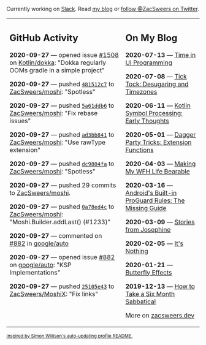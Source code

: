 Currently working on [Slack](https://slack.com/). Read [my blog](https://zacsweers.dev/) or [follow @ZacSweers on Twitter](https://twitter.com/ZacSweers).

<table><tr><td valign="top" width="60%">

## GitHub Activity
<!-- githubActivity starts -->
**2020-09-27** — opened issue [#1508](https://api.github.com/repos/Kotlin/dokka/issues/1508) on [Kotlin/dokka](https://api.github.com/repos/Kotlin/dokka): "Dokka regularly OOMs gradle in a simple project"

**2020-09-27** — pushed [`481512c7`](https://github.com/ZacSweers/moshi/commit/481512c736564bc8dfd061ef27e102457c4be4af) to [ZacSweers/moshi](https://api.github.com/repos/ZacSweers/moshi): "Spotless"

**2020-09-27** — pushed [`5a61ddb6`](https://github.com/ZacSweers/moshi/commit/5a61ddb6b60b0d0780318fff450772130a8d1b19) to [ZacSweers/moshi](https://api.github.com/repos/ZacSweers/moshi): "Fix rebase issues"

**2020-09-27** — pushed [`ad3bb841`](https://github.com/ZacSweers/moshi/commit/ad3bb84157ddfd03aeb57a3645a6873e42f4cb1f) to [ZacSweers/moshi](https://api.github.com/repos/ZacSweers/moshi): "Use rawType extension"

**2020-09-27** — pushed [`dc9804fa`](https://github.com/ZacSweers/moshi/commit/dc9804fa6c0635bd439a3c5830300321b10b6f74) to [ZacSweers/moshi](https://api.github.com/repos/ZacSweers/moshi): "Spotless"

**2020-09-27** — pushed 29 commits to [ZacSweers/moshi](https://api.github.com/repos/ZacSweers/moshi).

**2020-09-27** — pushed [`0a78ed4c`](https://github.com/ZacSweers/moshi/commit/0a78ed4cb1020311e4c768658eac4ac31224a0fa) to [ZacSweers/moshi](https://api.github.com/repos/ZacSweers/moshi): "Moshi.Builder.addLast() (#1233)"

**2020-09-27** — commented on [#882](https://github.com/google/auto/issues/882#issuecomment-699610710) in [google/auto](https://api.github.com/repos/google/auto)

**2020-09-27** — opened issue [#882](https://api.github.com/repos/google/auto/issues/882) on [google/auto](https://api.github.com/repos/google/auto): "KSP Implementations"

**2020-09-27** — pushed [`25105e43`](https://github.com/ZacSweers/MoshiX/commit/25105e4316b9ed980f382e7681eb72df8f9cb8a9) to [ZacSweers/MoshiX](https://api.github.com/repos/ZacSweers/MoshiX): "Fix links"
<!-- githubActivity ends -->
</td><td valign="top" width="40%">

## On My Blog
<!-- blog starts -->
**2020-07-13** — [Time in UI Programming](https://www.zacsweers.dev/time-in-ui/)

**2020-07-08** — [Tick Tock: Desugaring and Timezones](https://www.zacsweers.dev/ticktock-desugaring-timezones/)

**2020-06-11** — [Kotlin Symbol Processing: Early Thoughts](https://www.zacsweers.dev/kotlin-symbol-processor-early-thoughts/)

**2020-05-01** — [Dagger Party Tricks: Extension Functions](https://www.zacsweers.dev/dagger-party-tricks-extension-functions/)

**2020-04-03** — [Making My WFH Life Bearable](https://www.zacsweers.dev/making-wfh-life-bearable/)

**2020-03-16** — [Android's Built-in ProGuard Rules: The Missing Guide](https://www.zacsweers.dev/android-proguard-rules/)

**2020-03-09** — [Stories from Josephine](https://www.zacsweers.dev/stories-from-josephine/)

**2020-02-05** — [It's Nothing](https://www.zacsweers.dev/its-nothing/)

**2020-01-21** — [Butterfly Effects](https://www.zacsweers.dev/butterfly-effects/)

**2019-12-13** — [How to Take a Six Month Sabbatical](https://www.zacsweers.dev/how-to-take-a-six-month-sabbatical/)
<!-- blog ends -->
More on [zacsweers.dev](https://zacsweers.dev/)
</td></tr></table>

<sub><a href="https://simonwillison.net/2020/Jul/10/self-updating-profile-readme/">Inspired by Simon Willison's auto-updating profile README.</a></sub>